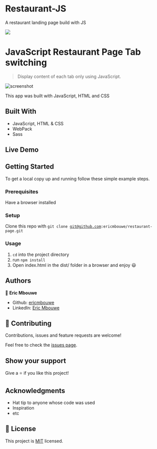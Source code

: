 # Restaurant-JS
A restaurant landing page build with JS

![](https://img.shields.io/badge/Microverse-blueviolet)

# JavaScript Restaurant Page Tab switching

> Display content of each tab only using JavaScript.

![screenshot](./restaurant-screenshot.png)

This app was built with JavaScript, HTML and CSS

## Built With

- JavaScript, HTML & CSS
- WebPack
- Sass

## Live Demo



## Getting Started

To get a local copy up and running follow these simple example steps.

### Prerequisites

Have a browser installed

### Setup

Clone this repo with <code>git clone git@github.com:ericmbouwe/restaurant-page.git</code>

### Usage

1. <code>cd</code> into the project directory
2. run <code>npm install</code>
3. Open index.html in the dist/ folder in a browser and enjoy :smiley:

## Authors

:bust_in_silhouette: **Eric Mbouwe**

- Github: [ericmbouwe](https://github.com/ericmbouwe)
- LinkedIn: [Eric Mbouwe](www.linkedin.com/in/azeemmahmed)

## 🤝 Contributing

Contributions, issues and feature requests are welcome!

Feel free to check the [issues page](https://github.com/ericmbouwe/restaurant-page/issues).

## Show your support

Give a ⭐️ if you like this project!

## Acknowledgments

- Hat tip to anyone whose code was used
- Inspiration
- etc

## 📝 License

This project is [MIT](lic.url) licensed.